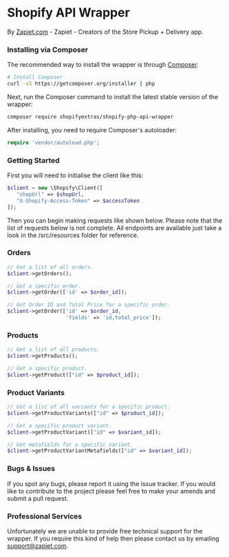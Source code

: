 # Shopify API Wrapper
By [Zapiet.com](http://www.zapiet.com) - Zapiet - Creators of the Store Pickup + Delivery app.

### Installing via Composer
The recommended way to install the wrapper is through
[Composer](http://getcomposer.org).

```bash
# Install Composer
curl -sS https://getcomposer.org/installer | php
```

Next, run the Composer command to install the latest stable version of the wrapper:

```bash
composer require shopifyextras/shopify-php-api-wrapper
```
After installing, you need to require Composer's autoloader:

```php
require 'vendor/autoload.php';
```

### Getting Started

First you will need to initialise the client like this:

```php
$client = new \Shopify\Client([
   "shopUrl" => $shopUrl,
   "X-Shopify-Access-Token" => $accessToken
]);
```

Then you can begin making requests like shown below. Please note that the list of requests below is not complete. All endpoints are available just take a look in the /src/resources folder for reference.

### Orders
```php
// Get a list of all orders.
$client->getOrders();

// Get a specific order.
$client->getOrder(['id' => $order_id]);

// Get Order ID and Total Price for a specific order. 
$client->getOrder(['id' => $order_id, 
                   'fields' => 'id,total_price']);
```

### Products
```php
// Get a list of all products.
$client->getProducts();

// Get a specific product.
$client->getProduct(["id" => $product_id]);
```

### Product Variants
```php
// Get a list of all variants for a specific product.
$client->getProductVariants(["id" => $product_id]);

// Get a specific product variant.
$client->getProductVariant(["id" => $variant_id]);

// Get metafields for a specific variant. 
$client->getProductVariantMetafields(["id" => $variant_id]);
```

### Bugs & Issues
If you spot any bugs, please report it using the issue tracker. If you would like to contribute to the project please feel free to make your amends and submit a pull request.

### Professional Services
Unfortunately we are unable to provide free technical support for the wrapper. If you require this kind of help then please contact us by emailing [support@zapiet.com](mailto:support@zapiet.com).
